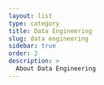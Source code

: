 ```yaml
---
layout: list
type: category
title: Data Engineering
slug: data engineering
sidebar: true
order: 2
description: >
  About Data Engineering
---
```

